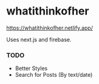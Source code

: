 # whatithinkofher

https://whatithinkofher.netlify.app/

Uses next.js and firebase.

### TODO

- Better Styles
- Search for Posts (By text/date)
